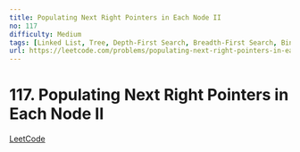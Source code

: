 ```yaml
---
title: Populating Next Right Pointers in Each Node II
no: 117
difficulty: Medium
tags: [Linked List, Tree, Depth-First Search, Breadth-First Search, Binary Tree]
url: https://leetcode.com/problems/populating-next-right-pointers-in-each-node-ii/
---
```


# 117. Populating Next Right Pointers in Each Node II

[LeetCode](https://leetcode.com/problems/populating-next-right-pointers-in-each-node-ii/)

